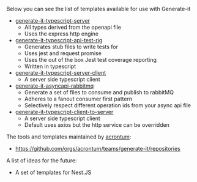 Below you can see the list of templates available for use with Generate-it

- [generate-it-typescript-server](https://github.com/acrontum/openapi-nodegen-typescript-server)
  - All types derived from the openapi file
  - Uses the express http engine
- [generate-it-typescript-api-test-rig](https://github.com/acrontum/openapi-nodegen-typescript-api-test-rig)
  - Generates stub files to write tests for
  - Uses jest and request promise
  - Uses the out of the box Jest test coverage reporting
  - Written in typescript
- [generate-it-typescript-server-client](https://github.com/acrontum/openapi-nodegen-typescript-server-client)
  - A server side typescript client
- [generate-it-asyncapi-rabbitmq](https://github.com/acrontum/generate-it-asyncapi-rabbitmq)
  - Generate a set of files to consume and publish to rabbitMQ
  - Adheres to a fanout consumer first pattern
  - Selectively respect different operation ids from your async api file
- [generate-it-typescript-client-to-server](https://github.com/acrontum/generate-it-typescript-client-to-server)
  - A server side typescript client
  - Default uses axios but the http service can be overridden

The tools and templates maintained by [acrontum](https://www.acrontum.com):
 - https://github.com/orgs/acrontum/teams/generate-it/repositories

A list of ideas for the future:
- A set of templates for Nest.JS
